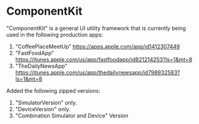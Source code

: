 # ComponentKit
"ComponentKit" is a general UI utility framework that is currently being used in the following production apps:

1. “CoffeePlaceMeetUp”
   https://apps.apple.com/app/id1412307449
2. "FastFoodApp" 
   https://itunes.apple.com/us/app/fastfoodapp/id821214253?ls=1&mt=8
3. "TheDailyNewsApp"
   https://itunes.apple.com/us/app/thedailynewsapp/id798932583?ls=1&mt=8

Added the following zipped versions:
1. "SimulatorVersion" only.
2. "DeviceVersion" only.
3. "Combination Simulator and Device" Version 
